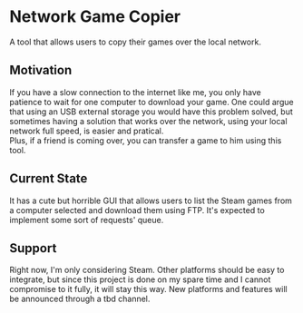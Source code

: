 # Network Game Copier
A tool that allows users to copy their games over the local network.
## Motivation
If you have a slow connection to the internet like me, you only have patience to wait for one computer to download your game. One could argue that using an USB external storage you would have this problem solved, but sometimes having a solution that works over the network, using your local network full speed, is easier and pratical.<br>
Plus, if a friend is coming over, you can transfer a game to him using this tool.
## Current State
It has a cute but horrible GUI that allows users to list the Steam games from a computer selected and download them using FTP. It's expected to implement some sort of requests' queue.
## Support
Right now, I'm only considering Steam. Other platforms should be easy to integrate, but since this project is done on my spare time and I cannot compromise to it fully, it will stay this way. New platforms and features will be announced through a tbd channel. 
